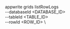 appwrite grids listRowLogs \
        --databaseId <DATABASE_ID> \
        --tableId <TABLE_ID> \
        --rowId <ROW_ID> \

